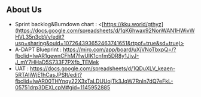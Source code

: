 ## About Us
- Sprint backlog&Burndown chart : <[https://kku.world/gthyz](https://docs.google.com/spreadsheets/d/1qK6hwax92NonWAN1HWivWHVL35n3cbVv/edit?usp=sharing&ouid=107264393652463741651&rtpof=true&sd=true)>
- A-DAPT Blueprint : <https://miro.com/app/board/uXjVNoTbxpQ=/?fbclid=IwAR1gewnCFhM7fwUIK1cnfm5DR8y1JjvJ-J_mY7HHaD5S733F7PXfb_TEMek>
- UAT : <https://docs.google.com/spreadsheets/d/1QDuXLV_keaen-5RTAIjWjE1hCasJPSIt/edit?fbclid=IwAR00THYnqy22X3xTaLDUUojTk3JqW7RnIn7dQ7eFkL-05751drp3DEXLcpM#gid=1145952885>
